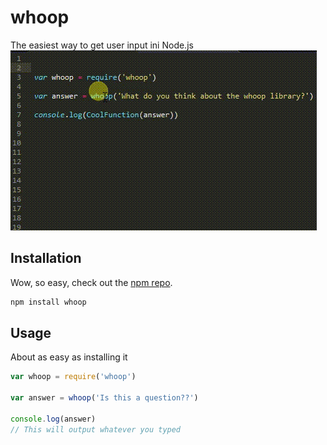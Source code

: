 # whoop
The easiest way to get user input ini Node.js
![Use in terminal .gif](https://raw.githubusercontent.com/joe-tom/whoop/master/img.gif)
## Installation
Wow, so easy, check out the [npm repo](https://www.npmjs.com/package/whoop).
```js
npm install whoop
```
## Usage
About as easy as installing it
```js
var whoop = require('whoop')

var answer = whoop('Is this a question??')

console.log(answer)
// This will output whatever you typed
```